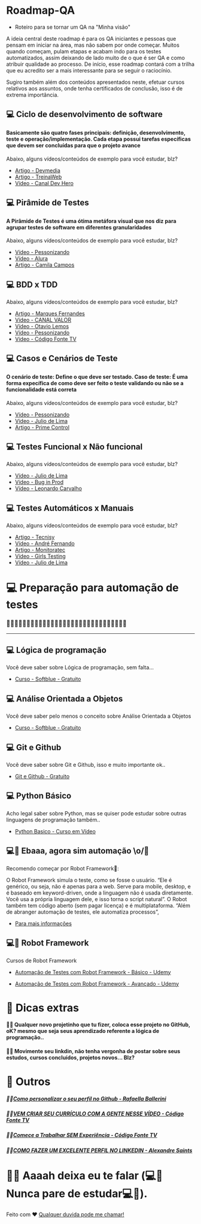 # Roadmap-QA
- Roteiro para se tornar um QA na "Minha visão"

A ideia central deste roadmap é para os QA iniciantes e pessoas que pensam em iniciar na área, mas não sabem por onde começar. Muitos quando começam, pulam etapas e acabam indo para os testes automatizados, assim deixando de lado muito de o que é ser QA e como atribuir qualidade ao processo. De início, esse roadmap contará com a trilha que eu acredito ser a mais interessante para se seguir o raciocínio. 

Sugiro também além dos conteúdos apresentados neste, efetuar cursos relativos aos assuntos, onde tenha certificados de conclusão, isso é de extrema importância.



<!-- <h1 align="center">
    <img alt="QA" title="QA" src=".github/splash.png" width="100%" />
</h1> -->

## 💻 Ciclo de desenvolvimento de software
#### Basicamente são quatro fases principais: definição, desenvolvimento, teste e operação/implementação. Cada etapa possui tarefas específicas que devem ser concluídas para que o projeto avance

Abaixo, alguns vídeos/conteúdos de exemplo para você estudar, blz?

- [Artigo - Devmedia](https://www.devmedia.com.br/ciclos-de-vida-do-software/21099)
- [Artigo - TreinaWeb](https://www.treinaweb.com.br/blog/ciclo-de-vida-software-por-que-e-importante-saber)
- [Vídeo - Canal Dev Hero](https://www.youtube.com/watch?v=6_fVcpC0cxE)


## 💻 Pirâmide de Testes
#### A Pirâmide de Testes é uma ótima metáfora visual que nos diz para agrupar testes de software em diferentes granularidades

Abaixo, alguns vídeos/conteúdos de exemplo para você estudar, blz?

- [Vídeo - Pessonizando](https://www.youtube.com/watch?v=0AkYHCQsXe0)
- [Vídeo - Alura](https://www.youtube.com/watch?v=gVJ1Lap-JYA)
- [Artigo - Camila Campos](https://medium.com/creditas-tech/a-pir%C3%A2mide-de-testes-a0faec465cc2)

## 💻 BDD x TDD

Abaixo, alguns vídeos/conteúdos de exemplo para você estudar, blz?

- [Artigo - Marques Fernandes](https://marquesfernandes.com/tecnologia/teste-unitario-tdd-e-bdd-qual-a-diferenca/)
- [Vídeo - CANAL VALOR](https://www.youtube.com/watch?v=xX2tKnwKAR0&t=360s)
- [Vídeo - Otavio Lemos](https://www.youtube.com/watch?v=_Pdmkw5wEws)
- [Vídeo - Pessonizando](https://www.youtube.com/watch?v=HH-m46ldctw)
- [Vídeo - Código Fonte TV](https://www.youtube.com/watch?v=bLdEypr2e-8&t=171s)

## 💻 Casos e Cenários de Teste
#### O cenário de teste: Define o que deve ser testado. Caso de teste: É uma forma expecífica de como deve ser feito o teste validando ou não se a funcionalidade está correta

Abaixo, alguns vídeos/conteúdos de exemplo para você estudar, blz?

- [Vídeo - Pessonizando](https://www.youtube.com/watch?v=Tl5wuQL25ic)
- [Vídeo - Julio de Lima](https://www.youtube.com/watch?v=FbZnSqeAQuI)
- [Artigo - Prime Control](https://www.primecontrol.com.br/o-que-sao-cenarios-scripts-e-casos-de-teste/#:~:text=Um%20cen%C3%A1rio%20de%20teste%20%C3%A9,objetivo%20tenha%20sido%20bem%20testado.)

## 💻 Testes Funcional x Não funcional

Abaixo, alguns vídeos/conteúdos de exemplo para você estudar, blz?

- [Vídeo - Julio de Lima](https://www.youtube.com/watch?v=95uHO_OKzjs)
- [Vídeo - Bug in Prod](https://www.youtube.com/watch?v=YshnAC19nWk)
- [Vídeo - Leonardo Carvalho](https://www.youtube.com/watch?v=BiMYmTybKMU)


## 💻 Testes Automáticos x Manuais

Abaixo, alguns vídeos/conteúdos de exemplo para você estudar, blz?

- [Artigo - Tecnisy](https://www.tecnisys.com.br/noticias/2019/teste-manual-vs-teste-automatizado)
- [Vídeo - André Fernando](https://www.youtube.com/watch?v=ndkVbePpSLs)
- [Artigo - Monitoratec](https://www.monitoratec.com.br/blog/quais-os-tipos-de-testes-de-software-e-por-que-automatiza-los/)
- [Vídeo - Girls Testing](https://www.youtube.com/watch?v=AJkIMHkg_S0)
- [Vídeo - Julio de Lima](https://www.youtube.com/watch?v=5ttKj-rBBSM)


# 💻 Preparação para automação de testes

### 🤖🤖🤖🤖🤖🤖🤖🤖🤖🤖🤖🤖🤖🤖🤖🤖🤖🤖🤖🤖🤖🤖🤖🤖🤖🤖🤖🤖🤖🤖

---
## 💻 Lógica de programação

Você deve saber sobre Lógica de programação, sem falta...

- [Curso - Softblue - Gratuito](https://www.softblue.com.br/site/curso/id/6/CURSO+DE+LOGICA+DE+PROGRAMACAO+BASICO+ON+LINE+LO06+GRATIS)

## 💻 Análise Orientada a Objetos

Você deve saber pelo menos o conceito sobre Análise Orientada a Objetos

- [Curso - Softblue - Gratuito](https://www.softblue.com.br/site/curso/id/19/CURSO+DE+ANALISE+ORIENTADA+A+OBJETOS+INTEMEDIARIO+ON+LINE+OO19+GRATIS)

## 💻 Git e Github

Você deve saber sobre Git e Github, isso e muito importante ok..

- [Git e Github - Gratuito](https://www.cursoemvideo.com/curso/curso-de-git-e-github/)

## 💻 Python Básico  

Acho legal saber sobre Python, mas se quiser pode estudar sobre outras linguagens de programação também..  

- [Python Basico - Curso em Vídeo](https://www.youtube.com/watch?v=S9uPNppGsGo&list=PLvE-ZAFRgX8hnECDn1v9HNTI71veL3oW0&index=2)

## 💻🤖 Ebaaa, agora sim automação \o/🤖

Recomendo começar por Robot Framework🤖:

O Robot Framework simula o teste, como se fosse o usuário. “Ele é genérico, ou seja, não é apenas para a web. Serve para mobile, desktop, e é baseado em keyword-driven, onde a linguagem não é usada diretamente. Você usa a própria linguagem dele, e isso torna o script natural”. O Robot também tem código aberto (sem pagar licença) e é multiplataforma. “Além de abranger automação de testes, ele automatiza processos”,
- [Para mais informações](https://paranashop.com.br/2021/05/automacao-de-testes-com-robot-framework-e-versatil-e-generica/)

## 💻🤖 Robot Framework 

Cursos de Robot Framework

- [Automação de Testes com Robot Framework - Básico - Udemy](https://www.udemy.com/course/automacao-de-testes-com-robot-framework-basico/?utm_source=adwords&utm_medium=udemyads&utm_campaign=Webindex_Catchall_la.PT_cc.BR&utm_term=_._ag_114148736799_._ad_485704569539_._de_c_._dm__._pl__._ti_dsa-1063412261926_._li_1001634_._pd__._&gclid=CjwKCAjw79iaBhAJEiwAPYwoCEZyw2QFNpGnrWoRw5wwBPHpOApR2wOpKteg5K37CGBOimfmREXAghoCn_kQAvD_BwE)

- [Automação de Testes com Robot Framework - Avançado - Udemy](https://www.udemy.com/course/automacao-de-testes-com-robot-framework-avancado/?utm_source=adwords&utm_medium=udemyads&utm_campaign=Webindex_Catchall_la.PT_cc.BR&utm_term=_._ag_114148736799_._ad_485704569539_._de_c_._dm__._pl__._ti_dsa-1063412261926_._li_1001634_._pd__._&gclid=CjwKCAjw79iaBhAJEiwAPYwoCKwDd4nHnDgM89Tn0iSc37Ybmg06j1Hyear1u4Kec2VfjNKkWpi-8xoCzJoQAvD_BwE)

# 🔖 Dicas extras
#### 👨‍💻 Qualquer novo projetinho que tu fizer, coloca esse projeto no GitHub, oK? mesmo que seja seus aprendizado referente a lógica de programação.. 
#### 👨‍💻 Movimente seu linkdin, não tenha vergonha de postar sobre seus estudos, cursos concluídos, projetos novos... Blz?

# 🔖 Outros
##### 👨‍💻[Como personalizar o seu perfil no Github - Rafaella Ballerini](https://www.youtube.com/watch?v=TsaLQAetPLU)
##### 👨‍💻[VEM CRIAR SEU CURRÍCULO COM A GENTE NESSE VÍDEO - Código Fonte TV](https://www.youtube.com/watch?v=QHpXC3p-pd4)
##### 👨‍💻[Comece a Trabalhar SEM Experiência - Código Fonte TV](https://www.youtube.com/watch?v=llBJb_QT6ho)
##### 👨‍💻[COMO FAZER UM EXCELENTE PERFIL NO LINKEDIN - Alexandre Saints](https://www.youtube.com/watch?v=t_P7BIu-bRY)

# 👨‍💻 Aaaah deixa eu te falar (💻🤖Nunca pare de estudar💻🤖).

Feito com ♥ [Qualquer duvida pode me chamar!](https://www.linkedin.com/in/junielton-lara/)
